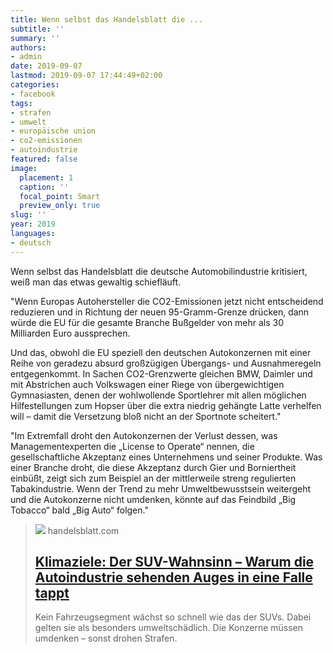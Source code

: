 ```yaml
---
title: Wenn selbst das Handelsblatt die ...
subtitle: ''
summary: ''
authors:
- admin
date: 2019-09-07
lastmod: 2019-09-07 17:44:49+02:00
categories:
- facebook
tags:
- strafen
- umwelt
- europäische union
- co2-emissionen
- autoindustrie
featured: false
image:
  placement: 1
  caption: ''
  focal_point: Smart
  preview_only: true
slug: ''
year: 2019
languages:
- deutsch
---
```


Wenn selbst das Handelsblatt die deutsche Automobilindustrie kritisiert, weiß man das etwas gewaltig schiefläuft. 

"Wenn Europas Autohersteller die CO2-Emissionen jetzt nicht entscheidend reduzieren und in Richtung der neuen 95-Gramm-Grenze drücken, dann würde die EU für die gesamte Branche Bußgelder von mehr als 30 Milliarden Euro aussprechen.

Und das, obwohl die EU speziell den deutschen Autokonzernen mit einer Reihe von geradezu absurd großzügigen Übergangs- und Ausnahmeregeln entgegenkommt. In Sachen CO2-Grenzwerte gleichen BMW, Daimler und mit Abstrichen auch Volkswagen einer Riege von übergewichtigen Gymnasiasten, denen der wohlwollende Sportlehrer mit allen möglichen Hilfestellungen zum Hopser über die extra niedrig gehängte Latte verhelfen will – damit die Versetzung bloß nicht an der Sportnote scheitert."

"Im Extremfall droht den Autokonzernen der Verlust dessen, was Managementexperten die „License to Operate“ nennen, die gesellschaftliche Akzeptanz eines Unternehmens und seiner Produkte. Was einer Branche droht, die diese Akzeptanz durch Gier und Borniertheit einbüßt, zeigt sich zum Beispiel an der mittlerweile streng regulierten Tabakindustrie. Wenn der Trend zu mehr Umweltbewusstsein weitergeht und die Autokonzerne nicht umdenken, könnte auf das Feindbild „Big Tobacco“ bald „Big Auto“ folgen."
> [![](https://www.handelsblatt.com/images/suvs-deutscher-autobauer/24985944/5-format2003.png)](https://www.handelsblatt.com/unternehmen/industrie/auto-von-morgen/klimaziele-der-suv-wahnsinn-warum-die-autoindustrie-sehend-in-eine-falle-tappt/24976708.html)
> handelsblatt.com
> ## [Klimaziele: Der SUV-Wahnsinn – Warum die Autoindustrie sehenden Auges in eine Falle tappt](https://www.handelsblatt.com/unternehmen/industrie/auto-von-morgen/klimaziele-der-suv-wahnsinn-warum-die-autoindustrie-sehend-in-eine-falle-tappt/24976708.html)
>
>Kein Fahrzeugsegment wächst so schnell wie das der SUVs. Dabei gelten sie als besonders umweltschädlich. Die Konzerne müssen umdenken – sonst drohen Strafen.